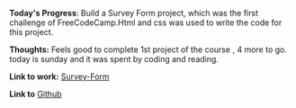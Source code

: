 **Today's Progress**: Build a Survey Form project, which was the first challenge of FreeCodeCamp.Html and css was used to write the code for this project.

**Thoughts:** Feels good to complete 1st project of the course , 4 more to go. today is sunday and it was spent by coding and reading.

**Link to work:** 
[Survey-Form](https://dinneshkumar9.github.io/Survey-Form/)

**Link to**
[Github](https://github.com/dinneshkumar9/Survey-Form.git)